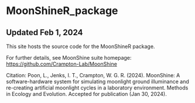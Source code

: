 # MoonShineR_package
## Updated Feb 1, 2024
This site hosts the source code for the MoonShineR package.

For further details, see MoonShine suite homepage: https://github.com/Crampton-Lab/MoonShine

Citation: Poon, L., Jenks, I. T., Crampton, W. G. R. (2024). MoonShine: A software-hardware system for simulating moonlight ground illuminance and re-creating artificial moonlight cycles in a laboratory environment. Methods in Ecology and Evolution. Accepted for publication (Jan 30, 2024).
